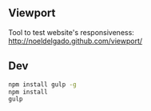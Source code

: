 ## Viewport

Tool to test website's responsiveness: http://noeldelgado.github.com/viewport/

## Dev
````sh
npm install gulp -g
npm install
gulp
````

